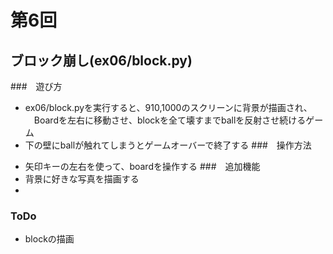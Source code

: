 # 第6回
## ブロック崩し(ex06/block.py)
###　遊び方
* ex06/block.pyを実行すると、910,1000のスクリーンに背景が描画され、
　Boardを左右に移動させ、blockを全て壊すまでballを反射させ続けるゲーム
* 下の壁にballが触れてしまうとゲームオーバーで終了する
###　操作方法
- 矢印キーの左右を使って、boardを操作する
###　追加機能
- 背景に好きな写真を描画する
- 
### ToDo
- blockの描画
